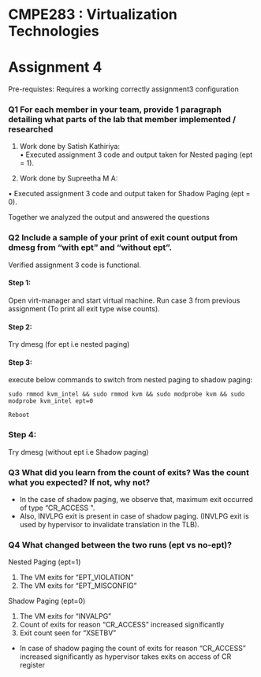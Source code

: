 # CMPE283 : Virtualization Technologies

# Assignment 4

Pre-requistes:
Requires a working correctly assignment3 configuration

### Q1  For each member in your team, provide 1 paragraph detailing what parts of the lab that member implemented / researched

1. Work done by Satish Kathiriya:  
  • Executed assignment 3 code and output taken for Nested paging (ept = 1).
 
2. Work done by Supreetha M A:

  • Executed assignment 3 code and output taken for Shadow Paging (ept = 0).
 
 Together we analyzed the output and answered the questions 

### Q2 Include a sample of your print of exit count output from dmesg from “with ept” and “without ept”.

Verified assignment 3 code is functional.

#### Step 1: 
Open virt-manager and start virtual machine. Run case 3 from previous assignment (To print all exit type wise counts). 

#### Step 2: 
Try dmesg (for ept i.e nested paging)

#### Step 3:
execute below commands to switch from nested paging to shadow paging:  

```
sudo rmmod kvm_intel && sudo rmmod kvm && sudo modprobe kvm && sudo modprobe kvm_intel ept=0

Reboot
```

### Step 4:
Try dmesg (without ept i.e Shadow paging)

### Q3 What did you learn from the count of exits? Was the count what you expected? If not, why not?

-	In the case of shadow paging, we observe that, maximum exit occurred of type “CR_ACCESS ".
-	Also, INVLPG exit is present in case of shadow paging. (INVLPG exit is used by hypervisor to invalidate translation in the TLB).

### Q4 What changed between the two runs (ept vs no-ept)?

Nested Paging (ept=1)				
1. The VM exits for “EPT_VIOLATION”	
2. The VM exits for “EPT_MISCONFIG”	
									
Shadow Paging (ept=0)
1. The VM exits for “INVALPG”
2. Count of exits for reason “CR_ACCESS” increased significantly
3. Exit count seen for “XSETBV”

-	In case of shadow paging the count of exits for reason “CR_ACCESS” increased significantly as hypervisor takes exits on access of CR register
